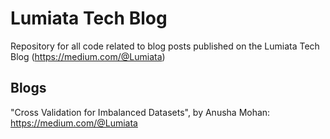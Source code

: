# Lumiata Tech Blog
Repository for all code related to blog posts published on the Lumiata Tech Blog (https://medium.com/@Lumiata)

## Blogs
"Cross Validation for Imbalanced Datasets", by Anusha Mohan: https://medium.com/@Lumiata
